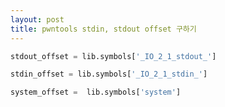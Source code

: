 ```yaml
---
layout: post
title: pwntools stdin, stdout offset 구하기
---
```


```python
stdout_offset = lib.symbols['_IO_2_1_stdout_']

stdin_offset = lib.symbols['_IO_2_1_stdin_']
```




```python
system_offset =  lib.symbols['system']
```
